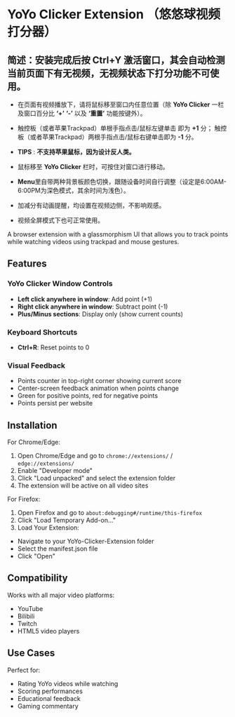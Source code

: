 # YoYo Clicker Extension （悠悠球视频打分器）

## 简述：安装完成后按 Ctrl+Y 激活窗口，其会自动检测当前页面下有无视频，无视频状态下打分功能不可使用。

- 在页面有视频播放下，请将鼠标移至窗口内任意位置（除 **YoYo Clicker** 一栏及窗口百分比 **‘+’** **‘-’** 以及 **‘重置’** 功能按键外）。

- 触控板（或者苹果Trackpad）单根手指点击/鼠标左键单击 即为 **+1** 分； 触控板（或者苹果Trackpad）两根手指点击/鼠标右键单击即为 **-1** 分。

- **TIPS** : **不支持苹果鼠标，因为设计反人类。**
  
- 鼠标移至 **YoYo Clicker** 栏时，可按住对窗口进行移动。

- **Menu**里自带两种背景板颜色切换，跟随设备时间自行调整（设定是6:00AM-6:00PM为深色模式，其余时间为浅色）。

- 加减分有动画提醒，均设置在视频边侧，不影响观感。

- 视频全屏模式下也可正常使用。

A browser extension with a glassmorphism UI that allows you to track points while watching videos using trackpad and mouse gestures.

## Features 

### YoYo Clicker Window Controls
- **Left click anywhere in window**: Add point (+1)
- **Right click anywhere in window**: Subtract point (-1)
- **Plus/Minus sections**: Display only (show current counts)

### Keyboard Shortcuts
- **Ctrl+R**: Reset points to 0

### Visual Feedback
- Points counter in top-right corner showing current score
- Center-screen feedback animation when points change
- Green for positive points, red for negative points
- Points persist per website

## Installation

For Chrome/Edge:

1. Open Chrome/Edge and go to `chrome://extensions/` / `edge://extensions/`
2. Enable "Developer mode"
3. Click "Load unpacked" and select the extension folder
4. The extension will be active on all video sites

For Firefox:

1. Open Firefox and go to `about:debugging#/runtime/this-firefox`
2. Click "Load Temporary Add-on..."
3. Load Your Extension:
- Navigate to your YoYo-Clicker-Extension folder
- Select the manifest.json file
- Click "Open"


## Compatibility

Works with all major video platforms:
- YouTube
- Bilibili
- Twitch
- HTML5 video players

## Use Cases

Perfect for:
- Rating YoYo videos while watching
- Scoring performances
- Educational feedback
- Gaming commentary
